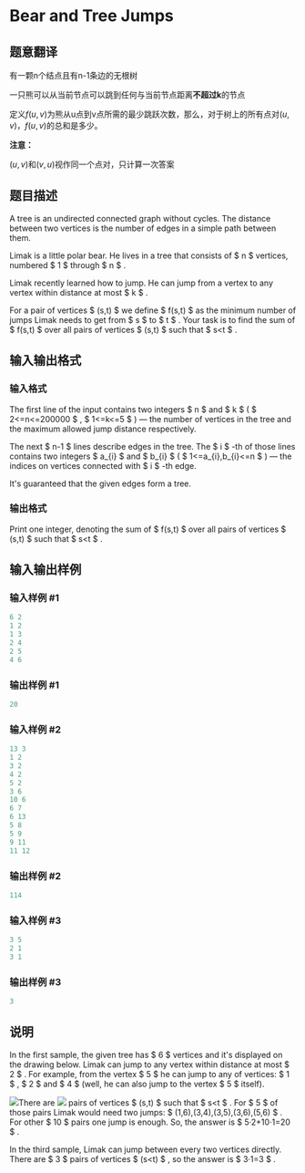 # Bear and Tree Jumps

## 题意翻译

有一颗n个结点且有n-1条边的无根树

一只熊可以从当前节点可以跳到任何与当前节点距离**不超过k**的节点

定义$f(u,v)$为熊从u点到v点所需的最少跳跃次数，那么，对于树上的所有点对$(u,v)$，$f(u,v)$的总和是多少。

**注意：**

$(u,v)$和$(v,u)$视作同一个点对，只计算一次答案

## 题目描述

A tree is an undirected connected graph without cycles. The distance between two vertices is the number of edges in a simple path between them.

Limak is a little polar bear. He lives in a tree that consists of $ n $ vertices, numbered $ 1 $ through $ n $ .

Limak recently learned how to jump. He can jump from a vertex to any vertex within distance at most $ k $ .

For a pair of vertices $ (s,t) $ we define $ f(s,t) $ as the minimum number of jumps Limak needs to get from $ s $ to $ t $ . Your task is to find the sum of $ f(s,t) $ over all pairs of vertices $ (s,t) $ such that $ s&lt;t $ .

## 输入输出格式

### 输入格式

The first line of the input contains two integers $ n $ and $ k $ ( $ 2<=n<=200000 $ , $ 1<=k<=5 $ ) — the number of vertices in the tree and the maximum allowed jump distance respectively.

The next $ n-1 $ lines describe edges in the tree. The $ i $ -th of those lines contains two integers $ a_{i} $ and $ b_{i} $ ( $ 1<=a_{i},b_{i}<=n $ ) — the indices on vertices connected with $ i $ -th edge.

It's guaranteed that the given edges form a tree.

### 输出格式

Print one integer, denoting the sum of $ f(s,t) $ over all pairs of vertices $ (s,t) $ such that $ s&lt;t $ .

## 输入输出样例

### 输入样例 #1

```cpp
6 2
1 2
1 3
2 4
2 5
4 6

```
### 输出样例 #1

```cpp
20

```
### 输入样例 #2

```cpp
13 3
1 2
3 2
4 2
5 2
3 6
10 6
6 7
6 13
5 8
5 9
9 11
11 12

```
### 输出样例 #2

```cpp
114

```
### 输入样例 #3

```cpp
3 5
2 1
3 1

```
### 输出样例 #3

```cpp
3

```
## 说明

In the first sample, the given tree has $ 6 $ vertices and it's displayed on the drawing below. Limak can jump to any vertex within distance at most $ 2 $ . For example, from the vertex $ 5 $ he can jump to any of vertices: $ 1 $ , $ 2 $ and $ 4 $ (well, he can also jump to the vertex $ 5 $ itself).

![](https://cdn.luogu.com.cn/upload/vjudge_pic/CF771C/8994ac77b38d70eaef5cd0952cd4c3fda510d514.png)There are ![](https://cdn.luogu.com.cn/upload/vjudge_pic/CF771C/cde4e5f0e6e4654d394ac6cfffb62423a3518573.png) pairs of vertices $ (s,t) $ such that $ s&lt;t $ . For $ 5 $ of those pairs Limak would need two jumps: $ (1,6),(3,4),(3,5),(3,6),(5,6) $ . For other $ 10 $ pairs one jump is enough. So, the answer is $ 5·2+10·1=20 $ .

In the third sample, Limak can jump between every two vertices directly. There are $ 3 $ pairs of vertices $ (s&lt;t) $ , so the answer is $ 3·1=3 $ .

